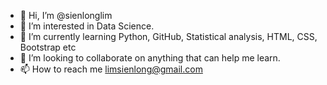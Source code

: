 - 👋 Hi, I’m @sienlonglim
- 👀 I’m interested in Data Science.
- 🌱 I’m currently learning Python, GitHub, Statistical analysis, HTML, CSS, Bootstrap etc
- 💞️ I’m looking to collaborate on anything that can help me learn.
- 📫 How to reach me limsienlong@gmail.com

<!---
Natuyuki-SL/Natuyuki-SL is a ✨ special ✨ repository because its `README.md` (this file) appears on your GitHub profile.
You can click the Preview link to take a look at your changes.
--->
